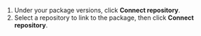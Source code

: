 1. Under your package versions, click **Connect repository**.
1. Select a repository to link to the package, then click **Connect repository**.
